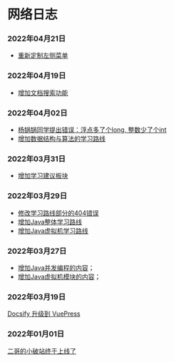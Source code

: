 # 网络日志

### 2022年04月21日

- [重新定制左侧菜单](https://tobebetterjavaer.com/home.html)

### 2022年04月19日

- [增加文档搜索功能](https://mp.weixin.qq.com/s/JVdQj-Fl9RPjt4P0y5Ws8g)

### 2022年04月02日

- [杨锅锅同学提出错误：浮点多了个long, 整数少了个int](https://tobebetterjavaer.com/sidebar/sanfene/javase.html)
- [增加数据结构与算法的学习路线](https://tobebetterjavaer.com/xuexiluxian/algorithm.html)

### 2022年03月31日

- [增加学习建议板块](http://localhost:8080/home.html#学习建议)

### 2022年03月29日

- [修改学习路线部分的404错误](https://tobebetterjavaer.com/xuexiluxian/)
- [增加Java整体学习路线](https://tobebetterjavaer.com/xuexiluxian/java/yitiaolong.html)
- [增加Java虚拟机学习路线](https://tobebetterjavaer.com/xuexiluxian/java/jvm.html)

### 2022年03月27日

- [增加Java并发编程的内容](https://tobebetterjavaer.com/home.html#java并发编程)；
- [增加Java虚拟机模块的内容](https://tobebetterjavaer.com/home.html#java虚拟机)；


### 2022年03月19日

[Docsify 升级到 VuePress](https://mp.weixin.qq.com/s/cNtUmtVJsF0d6lQ26UFFOw)


### 2022年01月01日

[二哥的小破站终于上线了](https://mp.weixin.qq.com/s/NtOD5q95xPEs4aQpu4lGcg)